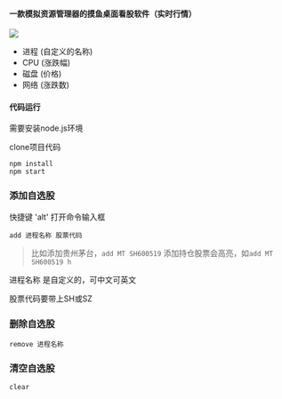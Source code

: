 #### 一款模拟资源管理器的摸鱼桌面看股软件（实时行情）

![](http://qiniu.hgteam.cn/ac.png)

- 进程 (自定义的名称)
- CPU (涨跌幅)
- 磁盘 (价格)
- 网络 (涨跌数)

#### 代码运行
需要安装node.js环境

clone项目代码

```
npm install
npm start
```


### 添加自选股
快捷键 'alt' 打开命令输入框

`add 进程名称 股票代码`

> 比如添加贵州茅台，`add MT SH600519`
>添加持仓股票会高亮，如`add MT SH600519 h` 

进程名称 是自定义的，可中文可英文

股票代码要带上SH或SZ

### 删除自选股

`remove 进程名称`

### 清空自选股

`clear`
